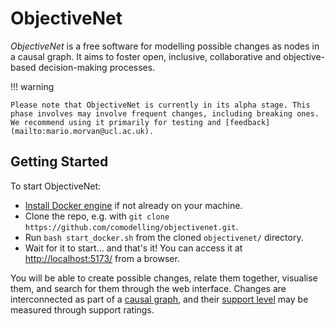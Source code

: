 # ObjectiveNet

*ObjectiveNet* is a free software for modelling possible changes as nodes in a causal graph.
 It aims to foster open, inclusive, collaborative and objective-based decision-making processes.<br>


!!! warning

    Please note that ObjectiveNet is currently in its alpha stage. This phase involves may involve frequent changes, including breaking ones. We recommend using it primarily for testing and [feedback](mailto:mario.morvan@ucl.ac.uk).


## Getting Started

To start ObjectiveNet:

- [Install Docker engine](https://www.docker.com/get-started/) if not already on your machine.
- Clone the repo, e.g. with ```git clone https://github.com/comodelling/objectivenet.git```.
- Run ```bash start_docker.sh``` from the cloned `objectivenet/` directory.
- Wait for it to start... and that's it! You can access it at [http://localhost:5173/](http://localhost:5173/) from a browser.

You will be able to create possible changes, relate them together, visualise them, and search for them through the web interface.
Changes are interconnected as part of a [causal graph](modelling/graph.md), and their [support level](modelling/demos.md) may be measured through support ratings.
